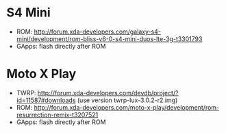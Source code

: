 # S4 Mini
- ROM: http://forum.xda-developers.com/galaxy-s4-mini/development/rom-bliss-v6-0-s4-mini-duos-lte-3g-t3301793
- GApps: flash directly after ROM

# Moto X Play
- TWRP: http://forum.xda-developers.com/devdb/project/?id=11587#downloads (use version twrp-lux-3.0.2-r2.img)
- ROM: http://forum.xda-developers.com/moto-x-play/development/rom-resurrection-remix-t3207521
- GApps: flash directly after ROM
